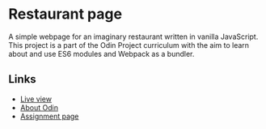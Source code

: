# Restaurant page

A simple webpage for an imaginary restaurant written in vanilla JavaScript. This project is a part of the Odin Project curriculum with the aim to learn about and use ES6 modules and Webpack as a bundler.

## Links

- [Live view](https://thomsn1337.github.io/restaurant-page/)
- [About Odin](https://www.theodinproject.com/about)
- [Assignment page](https://www.theodinproject.com/lessons/node-path-javascript-restaurant-page)
